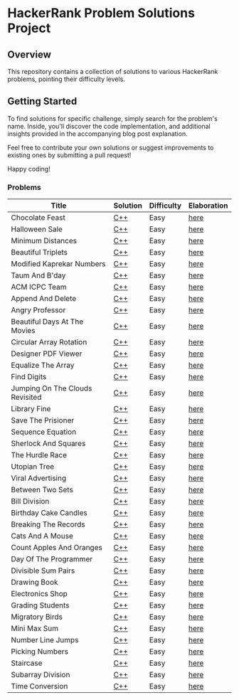 # HackerRank Problem Solutions Project

## Overview

This repository contains a collection of solutions to various HackerRank problems, pointing their difficulty levels.


## Getting Started

To find solutions for specific challenge, simply search for the problem's name. Inside, you'll discover the code implementation, and additional insights provided in the accompanying blog post explanation.

Feel free to contribute your own solutions or suggest improvements to existing ones by submitting a pull request!

Happy coding!

### Problems


| Title | Solution | Difficulty | Elaboration |
| ----- | -------- | ---------- | ----------- |
| Chocolate Feast | [C++](./HackerRank/Algorithms/Implementation/ChocolateFeast.hpp) | Easy | [here](-) |
| Halloween Sale | [C++](./HackerRank/Algorithms/Implementation/HalloweenSale.hpp) | Easy | [here](-) |
| Minimum Distances | [C++](./HackerRank/Algorithms/Implementation/MinimumDistances.hpp) | Easy | [here](-) |
| Beautiful Triplets | [C++](./HackerRank/Algorithms/Implementation/BeautifulTriplets.hpp) | Easy | [here](-) |
| Modified Kaprekar Numbers | [C++](./HackerRank/Algorithms/Implementation/ModifiedKaprekarNumbers.hpp) | Easy | [here](-) |
| Taum And B'day | [C++](./HackerRank/Algorithms/Implementation/TaumAndBday.hpp) | Easy | [here](-) |
| ACM ICPC Team | [C++](./HackerRank/Algorithms/Implementation/ACMICPCTeam.hpp) | Easy | [here](-) |
| Append And Delete | [C++](./HackerRank/Algorithms/Implementation/AppendAndDelete.hpp) | Easy | [here](-) |
| Angry Professor | [C++](./HackerRank/Algorithms/Implementation/AngryProfessor.hpp) | Easy | [here](-) |
| Beautiful Days At The Movies | [C++](./HackerRank/Algorithms/Implementation/BeautifulDaysAtTheMovies.hpp) | Easy | [here](-) |
| Circular Array Rotation | [C++](./HackerRank/Algorithms/Implementation/CircularArrayRotation.hpp) | Easy | [here](-) |
| Designer PDF Viewer | [C++](./HackerRank/Algorithms/Implementation/DesignerPDFViewer.hpp) | Easy | [here](-) |
| Equalize The Array | [C++](./HackerRank/Algorithms/Implementation/EqualizeTheArray.hpp) | Easy | [here](-) |
| Find Digits | [C++](./HackerRank/Algorithms/Implementation/FindDigits.hpp) | Easy | [here](-) |
| Jumping On The Clouds Revisited | [C++](./HackerRank/Algorithms/Implementation/JumpingOnTheCloudsRevisited.hpp) | Easy | [here](-) |
| Library Fine | [C++](./HackerRank/Algorithms/Implementation/LibraryFine.hpp) | Easy | [here](-) |
| Save The Prisioner | [C++](./HackerRank/Algorithms/Implementation/SaveThePrisioner.hpp) | Easy | [here](-) |
| Sequence Equation | [C++](./HackerRank/Algorithms/Implementation/SequenceEquation.hpp) | Easy | [here](-) |
| Sherlock And Squares | [C++](./HackerRank/Algorithms/Implementation/SherlockAndSquares.hpp) | Easy | [here](-) |
| The Hurdle Race | [C++](./HackerRank/Algorithms/Implementation/TheHurdleRace.hpp) | Easy | [here](-) |
| Utopian Tree | [C++](./HackerRank/Algorithms/Implementation/UtopianTree.hpp) | Easy | [here](-) |
| Viral Advertising | [C++](./HackerRank/Algorithms/Implementation/ViralAdvertising.hpp) | Easy | [here](-) |
| Between Two Sets | [C++](./HackerRank/Algorithms/Warmup/BetweenTwoSets.hpp) | Easy | [here](-) |
| Bill Division | [C++](./HackerRank/Algorithms/Warmup/BillDivision.hpp) | Easy | [here](-) |
| Birthday Cake Candles | [C++](./HackerRank/Algorithms/Warmup/BirthdayCakeCandles.hpp) | Easy | [here](-) |
| Breaking The Records | [C++](./HackerRank/Algorithms/Warmup/BreakingTheRecords.hpp) | Easy | [here](-) |
| Cats And A Mouse | [C++](./HackerRank/Algorithms/Warmup/CatsAndAMouse.hpp) | Easy | [here](-) |
| Count Apples And Oranges | [C++](./HackerRank/Algorithms/Warmup/CountApplesAndOranges.hpp) | Easy | [here](-) |
| Day Of The Programmer | [C++](./HackerRank/Algorithms/Warmup/DayOfTheProgrammer.hpp) | Easy | [here](-) |
| Divisible Sum Pairs | [C++](./HackerRank/Algorithms/Warmup/DivisibleSumPairs.hpp) | Easy | [here](-) |
| Drawing Book | [C++](./HackerRank/Algorithms/Warmup/DrawingBook.hpp) | Easy | [here](-) |
| Electronics Shop | [C++](./HackerRank/Algorithms/Warmup/ElectronicsShop.hpp) | Easy | [here](-) |
| Grading Students | [C++](./HackerRank/Algorithms/Warmup/GradingStudents.hpp) | Easy | [here](-) |
| Migratory Birds | [C++](./HackerRank/Algorithms/Warmup/MigratoryBirds.hpp) | Easy | [here](-) |
| Mini Max Sum | [C++](./HackerRank/Algorithms/Warmup/MiniMaxSum.hpp) | Easy | [here](-) |
| Number Line Jumps | [C++](./HackerRank/Algorithms/Warmup/NumberLineJumps.hpp) | Easy | [here](-) |
| Picking Numbers | [C++](./HackerRank/Algorithms/Warmup/PickingNumbers.hpp) | Easy | [here](-) |
| Staircase | [C++](./HackerRank/Algorithms/Warmup/Staircase.hpp) | Easy | [here](-) |
| Subarray Division | [C++](./HackerRank/Algorithms/Warmup/SubarrayDivision.hpp) | Easy | [here](-) |
| Time Conversion | [C++](./HackerRank/Algorithms/Warmup/TimeConversion.hpp) | Easy | [here](-) |
